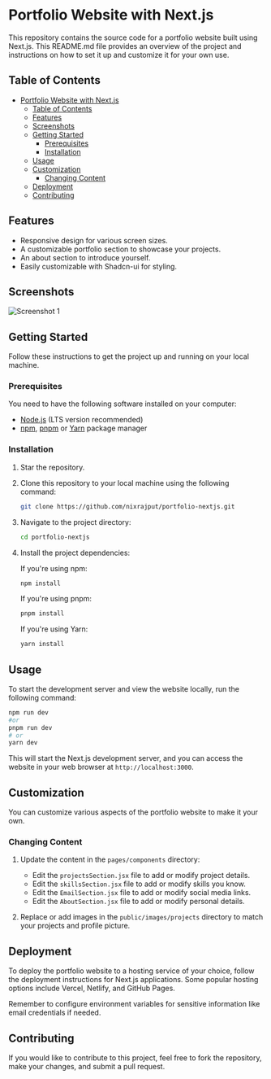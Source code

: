 # Portfolio Website with Next.js

This repository contains the source code for a portfolio website built using Next.js. This README.md file provides an overview of the project and instructions on how to set it up and customize it for your own use.

## Table of Contents

- [Portfolio Website with Next.js](#portfolio-website-with-nextjs)
  - [Table of Contents](#table-of-contents)
  - [Features](#features)
  - [Screenshots](#screenshots)
  - [Getting Started](#getting-started)
    - [Prerequisites](#prerequisites)
    - [Installation](#installation)
  - [Usage](#usage)
  - [Customization](#customization)
    - [Changing Content](#changing-content)
  - [Deployment](#deployment)
  - [Contributing](#contributing)

## Features

- Responsive design for various screen sizes.
- A customizable portfolio section to showcase your projects.
- An about section to introduce yourself.
- Easily customizable with Shadcn-ui for styling.

## Screenshots

![Screenshot 1](https://github.com/iShinzoo/Portfolio-nextJs/blob/main/portfolio%20website.png)

## Getting Started

Follow these instructions to get the project up and running on your local machine.

### Prerequisites

You need to have the following software installed on your computer:

- [Node.js](https://nodejs.org/) (LTS version recommended)
- [npm](https://www.npmjs.com/), [pnpm](https://pnpm.io/) or [Yarn](https://yarnpkg.com/) package manager

### Installation

1. Star the repository.

2. Clone this repository to your local machine using the following command:

   ```bash
   git clone https://github.com/nixrajput/portfolio-nextjs.git
   ```

3. Navigate to the project directory:

   ```bash
   cd portfolio-nextjs
   ```

4. Install the project dependencies:

   If you're using npm:

   ```bash
   npm install
   ```

   If you're using pnpm:

   ```bash
   pnpm install
   ```

   If you're using Yarn:

   ```bash
   yarn install
   ```

## Usage

To start the development server and view the website locally, run the following command:

```bash
npm run dev
#or
pnpm run dev
# or
yarn dev
```

This will start the Next.js development server, and you can access the website in your web browser at `http://localhost:3000`.

## Customization

You can customize various aspects of the portfolio website to make it your own.

### Changing Content

1. Update the content in the `pages/components` directory:

   - Edit the `projectsSection.jsx` file to add or modify project details.
   - Edit the `skillsSection.jsx` file to add or modify skills you know.
   - Edit the `EmailSection.jsx` file to add or modify social media links.
   - Edit the `AboutSection.jsx` file to add or modify personal details.

2. Replace or add images in the `public/images/projects` directory to match your projects and profile picture.

## Deployment

To deploy the portfolio website to a hosting service of your choice, follow the deployment instructions for Next.js applications. Some popular hosting options include Vercel, Netlify, and GitHub Pages.

Remember to configure environment variables for sensitive information like email credentials if needed.

## Contributing

If you would like to contribute to this project, feel free to fork the repository, make your changes, and submit a pull request.
